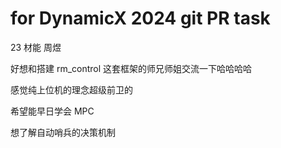 # for DynamicX 2024 git PR task

23 材能 周煜

好想和搭建 rm_control 这套框架的师兄师姐交流一下哈哈哈哈

感觉纯上位机的理念超级前卫的

希望能早日学会 MPC

想了解自动哨兵的决策机制
